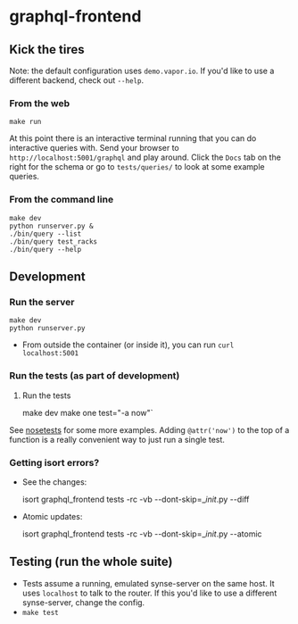 # graphql-frontend

## Kick the tires

Note: the default configuration uses `demo.vapor.io`. If you'd like to use a different backend, check out `--help`.

### From the web

    make run

At this point there is an interactive terminal running that you can do interactive queries with. Send your browser to `http://localhost:5001/graphql` and play around. Click the `Docs` tab on the right for the schema or go to `tests/queries/` to look at some example queries.

### From the command line

    make dev
    python runserver.py &
    ./bin/query --list
    ./bin/query test_racks
    ./bin/query --help

## Development

### Run the server

    make dev
    python runserver.py

- From outside the container (or inside it), you can run `curl localhost:5001`

### Run the tests (as part of development)

1. Run the tests

    make dev
    make one test="-a now"`

See [nosetests](http://nose.readthedocs.io/en/latest/usage.html) for some more examples. Adding `@attr('now')` to the top of a function is a really convenient way to just run a single test.

### Getting isort errors?

- See the changes:

    isort graphql_frontend tests -rc -vb --dont-skip=__init_.py --diff

- Atomic updates:

    isort graphql_frontend tests -rc -vb --dont-skip=__init_.py --atomic

## Testing (run the whole suite)

- Tests assume a running, emulated synse-server on the same host. It uses `localhost` to talk to the router. If this you'd like to use a different synse-server, change the config.
- `make test`
